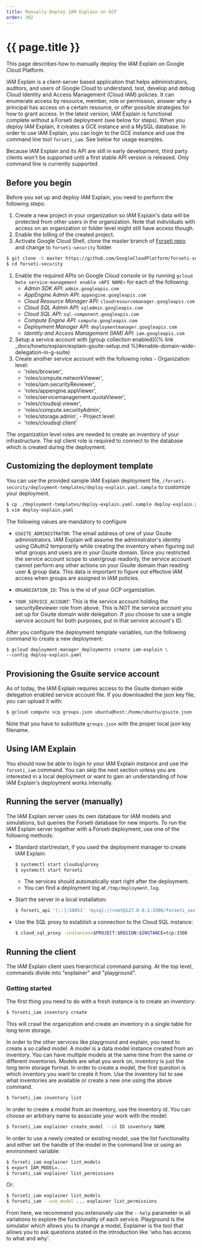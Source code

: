 ```yaml
---
title: Manually Deploy IAM Explain on GCP
order: 302
---
```

#  {{ page.title }}

This page describes how to manually deploy the IAM Explain on Google Cloud Platform.

IAM Explain is a client-server based application that helps administrators,
auditors, and users of Google Cloud to understand, test, develop and debug Cloud
Identity and Access Management (Cloud IAM) policies. It can enumerate access by
resource, member, role or permission, answer why a principal has access on a
certain resource, or offer possible strategies for how to grant access.
In the latest version, IAM Explain is functional complete without a Forseti
deployment (see below for steps).
When you deploy IAM Explain, it creates a GCE instance and a MySQL database.
In order to use IAM Explain, you can login to the GCE instance and use the command line
tool `forseti_iam`. See below for usage examples.

Because IAM Explain and its API are still in early development, third party
clients won't be supported until a first stable API version is released. Only command
line is currently supported.

## Before you begin

Before you set up and deploy IAM Explain, you need to perform the following steps:

  1. Create a new project in your organization so IAM Explain's data will be protected from other users in the organization. Note that individuals with access on an organization or folder level might still have access though.
  1. Enable the billing of the created project.
  1. Activate Google Cloud Shell, clone the master branch of [Forseti repo](https://github.com/GoogleCloudPlatform/forseti-security) and change to `forseti-security` folder.
  ```bash
  $ git clone -b master https://github.com/GoogleCloudPlatform/forseti-security.git
  $ cd forseti-security
  ```
  1. Enable the required APIs on Google Cloud console or by running `gcloud beta service-management enable <API NAME>` for each of the following:
      * _Admin SDK API_: `admin.googleapis.com`
      * _AppEngine Admin API_: `appengine.googleapis.com`
      * _Cloud Resource Manager API_: `cloudresourcemanager.googleapis.com`
      * _Cloud SQL Admin API_: `sqladmin.googleapis.com`
      * _Cloud SQL API_: `sql-component.googleapis.com`
      * _Compute Engine API_: `compute.googleapis.com`
      * _Deployment Manager API_: `deploymentmanager.googleapis.com`
      * _Identity and Access Management (IAM) API_: `iam.googleapis.com`
  1. Setup a service account with [group collection enabled]({% link _docs/howto/explain/explain-gsuite-setup.md %}#enable-domain-wide-delegation-in-g-suite)
  1. Create another service account with the following roles
    - Organization level:
      - 'roles/browser',
      - 'roles/compute.networkViewer',
      - 'roles/iam.securityReviewer',
      - 'roles/appengine.appViewer',
      - 'roles/servicemanagement.quotaViewer',
      - 'roles/cloudsql.viewer',
      - 'roles/compute.securityAdmin',
      - 'roles/storage.admin',
    - Project level:
      - 'roles/cloudsql.client'

  The organization level roles are needed to create an inventory of your infrastructure. The sql client role is required to connect to the database which is created during the deployment.

## Customizing the deployment template

You can use the provided sample IAM Explain deployment file, `/forseti-security/deployment-templates/deploy-explain.yaml.sample` to customize your deployment.

  ```bash
  $ cp ./deployment-templates/deploy-explain.yaml.sample deploy-explain.yaml
  $ vim deploy-explain.yaml
  ```

The following values are mandatory to configure

  - `GSUITE_ADMINISTRATOR`: The email address of one of your Gsuite administrators. IAM Explain will assume the administrator's identity using OAuth2 temporarily while creating the inventory when figuring out what groups and users are in your Gsuite domain. Since you restricted the service account scope to user/group readonly, the service account cannot perform any other actions on your Gsuite domain than reading user & group data. This data is important to figure out effective IAM access when groups are assigned in IAM policies.

  - `ORGANIZATION_ID`: This is the id of your GCP organization.

  - `YOUR_SERVICE_ACCOUNT`: This is the service account holding the securityReviewer role from above. This is NOT the service account you set up for Gsuite domain wide delegation. If you choose to use a single service account for both purposes, put in that service account's ID.


After you configure the deployment template variables, run the following
command to create a new deployment:

  ```bash
  $ gcloud deployment-manager deployments create iam-explain \
  --config deploy-explain.yaml
  ```

## Provisioning the Gsuite service account

As of today, the IAM Explain requires access to the Gsuite domain wide delegation enabled service account file. If you downloaded the json key file, you can upload it with:

  ```bash
  $ gcloud compute scp groups.json ubuntu@host:/home/ubuntu/gsuite.json
  ```

Note that you have to substitute `groups.json` with the proper local json key filename.

## Using IAM Explain

You should now be able to login to your IAM Explain instance and use the `forseti_iam` command. You can skip the next section unless you are interested in a local deployment or want to gain an understanding of how IAM Explain's deployment works internally.

## Running the server (manually)

The IAM Explain server uses its own database for IAM models and simulations,
but queries the Forseti database for new imports. To run the IAM Explain server
together with a Forseti deployment, use one of the following methods:

  - Standard start/restart, if you used the deployment manager to create IAM
  Explain:

      ```bash
      $ systemctl start cloudsqlproxy
      $ systemctl start forseti
      ```

    - The services should automatically start right after the deployment.
    - You can find a deployment log at `/tmp/deployment.log`.

  - Start the server in a local installation:

      ```bash
      $ forseti_api '[::]:50051' 'mysql://root@127.0.0.1:3306/forseti_security' 'mysql://root@127.0.0.1:3306/explain_security' '/Users/user/deployments/forseti/groups.json' 'admin@gsuite.domain.com' '$organization_id' playground explain inventory
      ```

  - Use the SQL proxy to establish a connection to the Cloud SQL instance:
  
      ```bash
      $ cloud_sql_proxy -instances=$PROJECT:$REGION:$INSTANCE=tcp:3306
      ```

## Running the client

The IAM Explain client uses hierarchical command parsing. At the top level,
commands divide into "explainer" and "playground".

### Getting started

The first thing you need to do with a fresh instance is to create an inventory:

```bash
$ forseti_iam inventory create
```

This will crawl the organization and create an inventory in a single table for long term storage.

In order to the other services like playground and explain, you need to create a so called model. A model is a data model instance created from an inventory. You can have multiple models at the same time from the same or different inventories. Models are what you work on, inventory is just the long term storage format. In order to create a model, the first question is which inventory you want to create it from. Use the inventory list to see what inventories are available or create a new one using the above command.

```bash
$ forseti_iam inventory list
```

In order to create a model from an inventory, use the inventory id. You can choose an arbitrary name to associate your work with the model:
```bash
$ forseti_iam explainer create_model --id ID inventory NAME
```

In order to use a newly created or existing model, use the list functionality and either set the handle of the model in the command line or using an environment variable:

```bash
$ forseti_iam explainer list_models
$ export IAM_MODEL=....
$ forseti_iam explainer list_permissions
```

Or:

```bash
$ forseti_iam explainer list_models
$ forseti_iam --use_model ... explainer list_permissions
```

From here, we recommend you extensively use the `--help` parameter in all variations to explore the functionality of each service. Playground is the simulator which allows you to change a model, Explainer is the tool that allows you to ask questions stated in the introduction like 'who has access to what and why'.

  